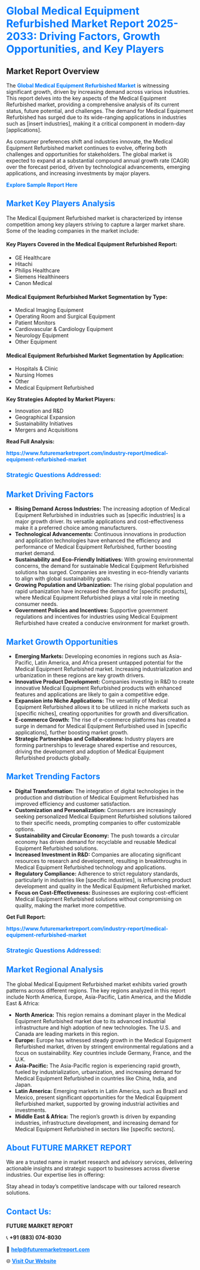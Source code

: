 <h1 style="color: #007BFF;">Global Medical Equipment Refurbished Market Report 2025-2033: Driving Factors, Growth Opportunities, and Key Players</h1>

<section id="overview">
<h2>Market Report Overview</h2>
<p>The <a href="https://www.futuremarketreport.com/industry-report/medical-equipment-refurbished-market" style="color: #007BFF; text-decoration: none;"><strong>Global Medical Equipment Refurbished Market</strong></a> is witnessing significant growth, driven by increasing demand across various industries. This report delves into the key aspects of the Medical Equipment Refurbished market, providing a comprehensive analysis of its current status, future potential, and challenges. The demand for Medical Equipment Refurbished has surged due to its wide-ranging applications in industries such as [insert industries], making it a critical component in modern-day [applications].</p>
<p>As consumer preferences shift and industries innovate, the Medical Equipment Refurbished market continues to evolve, offering both challenges and opportunities for stakeholders. The global market is expected to expand at a substantial compound annual growth rate (CAGR) over the forecast period, driven by technological advancements, emerging applications, and increasing investments by major players.</p>
</section>

<section id="overview">
<p><a href="https://www.futuremarketreport.com/request-sample/reportId=123000" style="color: #007BFF; text-decoration: none;"><strong>Explore Sample Report Here</strong></a></p>
</section>

<section id="key-players">
<h2 style="color: #007BFF;">Market Key Players Analysis</h2>
<p>The Medical Equipment Refurbished market is characterized by intense competition among key players striving to capture a larger market share. Some of the leading companies in the market include:</p>
<h4>Key Players Covered in the Medical Equipment Refurbished Report:</h4>
<ul><li>GE Healthcare</li><li>Hitachi</li><li>Philips Healthcare</li><li>Siemens Healthineers</li><li>Canon Medical</li></ul>
<h4>Medical Equipment Refurbished Market Segmentation by Type:</h4>
<ul><li>Medical Imaging Equipment</li><li>Operating Room and Surgical Equipment</li><li>Patient Monitors</li><li>Cardiovascular &amp; Cardiology Equipment</li><li>Neurology Equipment</li><li>Other Equipment</li></ul>

<h4>Medical Equipment Refurbished Market Segmentation by Application:</h4>
<ul><li>Hospitals &amp; Clinic</li><li>Nursing Homes</li><li>Other</li><li>Medical Equipment Refurbished</li></ul>
<p><strong>Key Strategies Adopted by Market Players:</strong></p>
<ul>
<li>Innovation and R&D</li>
<li>Geographical Expansion</li>
<li>Sustainability Initiatives</li>
<li>Mergers and Acquisitions</li>
</ul>
</section>

<section>
<p><strong>Read Full Analysis: </strong></p><a href="https://www.futuremarketreport.com/industry-report/medical-equipment-refurbished-market" style="color: #007BFF; text-decoration: none;"><strong>https://www.futuremarketreport.com/industry-report/medical-equipment-refurbished-market</strong></a>
<h3 style="color: #007BFF;">Strategic Questions Addressed:</h3>
</section>

<section id="driving-factors">
<h2 style="color: #007BFF;">Market Driving Factors</h2>
<ul>
<li><strong>Rising Demand Across Industries:</strong> The increasing adoption of Medical Equipment Refurbished in industries such as [specific industries] is a major growth driver. Its versatile applications and cost-effectiveness make it a preferred choice among manufacturers.</li>
<li><strong>Technological Advancements:</strong> Continuous innovations in production and application technologies have enhanced the efficiency and performance of Medical Equipment Refurbished, further boosting market demand.</li>
<li><strong>Sustainability and Eco-Friendly Initiatives:</strong> With growing environmental concerns, the demand for sustainable Medical Equipment Refurbished solutions has surged. Companies are investing in eco-friendly variants to align with global sustainability goals.</li>
<li><strong>Growing Population and Urbanization:</strong> The rising global population and rapid urbanization have increased the demand for [specific products], where Medical Equipment Refurbished plays a vital role in meeting consumer needs.</li>
<li><strong>Government Policies and Incentives:</strong> Supportive government regulations and incentives for industries using Medical Equipment Refurbished have created a conducive environment for market growth.</li>
</ul>
</section>

<section id="growth-opportunities">
<h2 style="color: #007BFF;">Market Growth Opportunities</h2>
<ul>
<li><strong>Emerging Markets:</strong> Developing economies in regions such as Asia-Pacific, Latin America, and Africa present untapped potential for the Medical Equipment Refurbished market. Increasing industrialization and urbanization in these regions are key growth drivers.</li>
<li><strong>Innovative Product Development:</strong> Companies investing in R&D to create innovative Medical Equipment Refurbished products with enhanced features and applications are likely to gain a competitive edge.</li>
<li><strong>Expansion into Niche Applications:</strong> The versatility of Medical Equipment Refurbished allows it to be utilized in niche markets such as [specific niches], creating opportunities for growth and diversification.</li>
<li><strong>E-commerce Growth:</strong> The rise of e-commerce platforms has created a surge in demand for Medical Equipment Refurbished used in [specific applications], further boosting market growth.</li>
<li><strong>Strategic Partnerships and Collaborations:</strong> Industry players are forming partnerships to leverage shared expertise and resources, driving the development and adoption of Medical Equipment Refurbished products globally.</li>
</ul>
</section>

<section id="trending-factors">
<h2 style="color: #007BFF;">Market Trending Factors</h2>
<ul>
<li><strong>Digital Transformation:</strong> The integration of digital technologies in the production and distribution of Medical Equipment Refurbished has improved efficiency and customer satisfaction.</li>
<li><strong>Customization and Personalization:</strong> Consumers are increasingly seeking personalized Medical Equipment Refurbished solutions tailored to their specific needs, prompting companies to offer customizable options.</li>
<li><strong>Sustainability and Circular Economy:</strong> The push towards a circular economy has driven demand for recyclable and reusable Medical Equipment Refurbished solutions.</li>
<li><strong>Increased Investment in R&D:</strong> Companies are allocating significant resources to research and development, resulting in breakthroughs in Medical Equipment Refurbished technology and applications.</li>
<li><strong>Regulatory Compliance:</strong> Adherence to strict regulatory standards, particularly in industries like [specific industries], is influencing product development and quality in the Medical Equipment Refurbished market.</li>
<li><strong>Focus on Cost-Effectiveness:</strong> Businesses are exploring cost-efficient Medical Equipment Refurbished solutions without compromising on quality, making the market more competitive.</li>
</ul>
</section>

<section>
<p><strong>Get Full Report: </strong></p><a href="https://www.futuremarketreport.com/industry-report/medical-equipment-refurbished-market" style="color: #007BFF; text-decoration: none;"><strong>https://www.futuremarketreport.com/industry-report/medical-equipment-refurbished-market</strong></a>
<h3 style="color: #007BFF;">Strategic Questions Addressed:</h3>
</section>


<section id="regional-analysis">
<h2 style="color: #007BFF;">Market Regional Analysis</h2>
<p>The global Medical Equipment Refurbished market exhibits varied growth patterns across different regions. The key regions analyzed in this report include North America, Europe, Asia-Pacific, Latin America, and the Middle East & Africa:</p>
<ul>
<li><strong>North America:</strong> This region remains a dominant player in the Medical Equipment Refurbished market due to its advanced industrial infrastructure and high adoption of new technologies. The U.S. and Canada are leading markets in this region.</li>
<li><strong>Europe:</strong> Europe has witnessed steady growth in the Medical Equipment Refurbished market, driven by stringent environmental regulations and a focus on sustainability. Key countries include Germany, France, and the U.K.</li>
<li><strong>Asia-Pacific:</strong> The Asia-Pacific region is experiencing rapid growth, fueled by industrialization, urbanization, and increasing demand for Medical Equipment Refurbished in countries like China, India, and Japan.</li>
<li><strong>Latin America:</strong> Emerging markets in Latin America, such as Brazil and Mexico, present significant opportunities for the Medical Equipment Refurbished market, supported by growing industrial activities and investments.</li>
<li><strong>Middle East & Africa:</strong> The region’s growth is driven by expanding industries, infrastructure development, and increasing demand for Medical Equipment Refurbished in sectors like [specific sectors].</li>
</ul>
</section>

<footer>
<h2 style="color: #007BFF;">About FUTURE MARKET REPORT</h2>
<p>We are a trusted name in market research and advisory services, delivering actionable insights and strategic support to businesses across diverse industries. Our expertise lies in offering:</p>

<p>Stay ahead in today’s competitive landscape with our tailored research solutions.</p>

<h2 style="color: #007BFF;">Contact Us:</h2>
<p><strong>FUTURE MARKET REPORT</strong></p>
<p>📞 <strong>+91 (883) 074-8030</strong></p>
<p>📧 <strong><a href="mailto:help@futuremarketreport.com" style="color: #007BFF;">help@futuremarketreport.com</a></strong></p>
<p>🌐 <strong><a href="https://www.futuremarketreport.com/" style="color: #007BFF;">Visit Our Website</a></strong></p>
</footer>